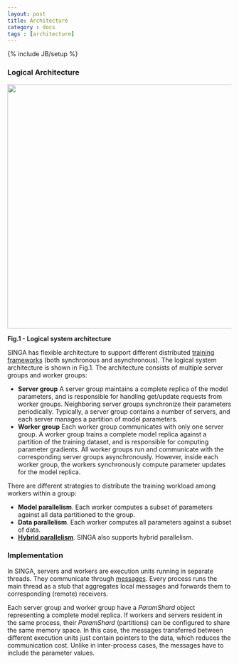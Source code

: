 ```yaml
---
layout: post
title: Architecture
category : docs
tags : [architecture]
---
```

{% include JB/setup %}


### Logical Architecture

<img src="{{ BASE_PATH }}/assets/image/logical.png" style="width: 550px"/>
<p><strong> Fig.1 - Logical system architecture</strong></p>

SINGA has flexible architecture to support different distributed
[training frameworks](frameworks.html) (both synchronous and asynchronous).
The logical system architecture is shown in Fig.1.
The architecture consists of multiple server groups and worker groups:

* **Server group**
  A server group maintains a complete replica of the model parameters,
  and is responsible for handling get/update requests from worker groups.
  Neighboring server groups synchronize their parameters periodically.
  Typically, a server group contains a number of servers,
  and each server manages a partition of model parameters.
* **Worker group**
  Each worker group communicates with only one server group.
  A worker group trains a complete model replica
  against a partition of the training dataset,
  and is responsible for computing parameter gradients.
  All worker groups run and communicate with the corresponding
  server groups asynchronously.
  However, inside each worker group,
  the workers synchronously compute parameter updates for the model replica.

There are different strategies to distribute the training workload among workers
within a group:

  * **Model parallelism**. Each worker computes a subset of parameters
  against all data partitioned to the group.
  * **Data parallelism**. Each worker computes all parameters
  against a subset of data.
  * [**Hybrid parallelism**](). SINGA also supports hybrid parallelism.


### Implementation
In SINGA, servers and workers are execution units running in separate threads.
They communicate through [messages](communication.html).
Every process runs the main thread as a stub that aggregates local messages
and forwards them to corresponding (remote) receivers.

Each server group and worker group have a *ParamShard*
object representing a complete model replica. If workers and servers
resident in the same process, their *ParamShard* (partitions) can
be configured to share the same memory space. In this case, the
messages transferred between different execution units just contain
pointers to the data, which reduces the communication cost.
Unlike in inter-process cases,
the messages have to include the parameter values.
